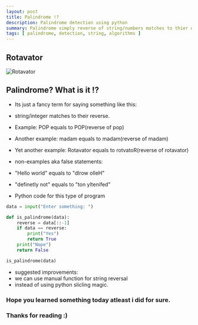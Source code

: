 ```yaml
---
layout: post
title: Palindrome !?
description: Palindrome detection using python
summary: Palindrome simply reverse of string/numbers matches to thier orignal form.
tags: [ palindrome, detection, string, algorithms ]
---
```

## Rotavator
![Rotavator](https://img2.exportersindia.com/product_images/bc-full/dir_10/289726/rotavator-1512462441-3497789.jpeg "a rotavator")

## Palindrome? What is it !?
- Its just a fancy term for saying something like this:
- string/integer matches to their reverse.
- Example: POP equals to POP(reverse of pop)
- Another example: madam equals to madam(reverse of madam)
- Yet another example: Rotavator equals to rotvatoR(reverse of rotavator)


- non-examples aka false statements:
- "Hello world" equals to "dlrow olleH"
- "definetly not" equals to "ton yltenifed"


- Python code for this type of program

```python
data = input("Enter something: ")

def is_palindrome(data):
    reverse = data[::-1]
    if data == reverse:
        print("Yes")
        return True
    print("Nope")
    return False

is_palindrome(data)
```


- suggested improvements:
- we can use manual function for string reversal 
- instead of using python slicling magic.

### Hope you learned something today atleast i did for sure.
### Thanks for reading :)

